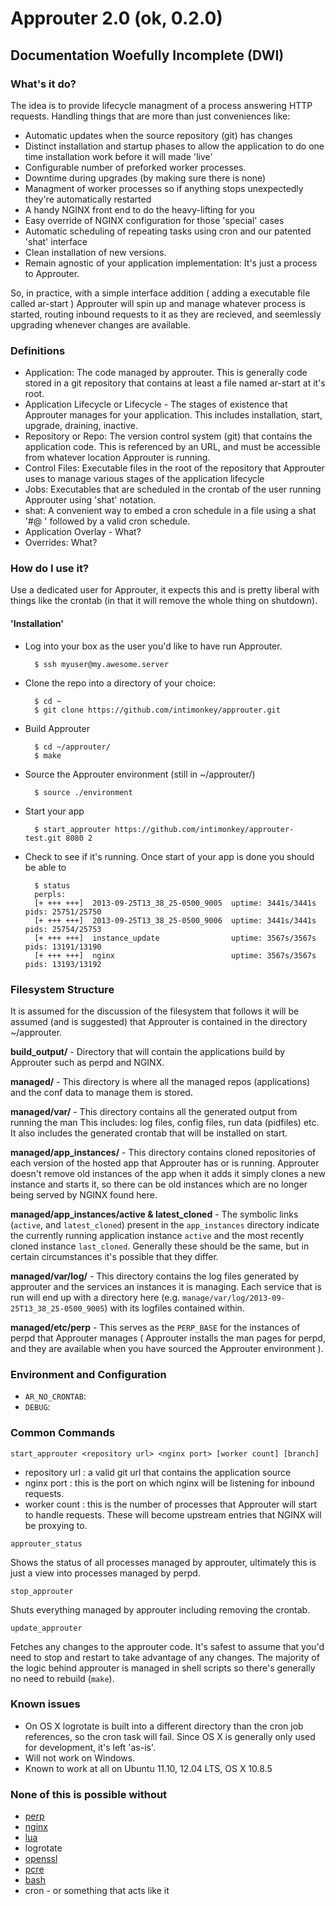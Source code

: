 # Approuter 2.0 (ok, 0.2.0)
## Documentation Woefully Incomplete (DWI)

### What's it do?
The idea is to provide lifecycle managment of a process answering HTTP requests. 
Handling things that are more than just conveniences like:

- Automatic updates when the source repository (git) has changes
- Distinct installation and startup phases to allow the application to do one time installation work before it will made 'live'
- Configurable number of preforked worker processes.  
- Downtime during upgrades (by making sure there is none)
- Managment of worker processes so if anything stops unexpectedly they're automatically restarted
- A handy NGINX front end to do the heavy-lifting for you
- Easy override of NGINX configuration for those 'special' cases
- Automatic scheduling of repeating tasks using cron and our patented 'shat' interface
- Clean installation of new versions. 
- Remain agnostic of your application implementation: It's just a process to Approuter.

So, in practice, with a simple interface addition ( adding a executable file called ar-start ) Approuter will spin up and manage whatever process is started, routing inbound requests to it as they are recieved, and seemlessly upgrading whenever changes are available.

### Definitions

- Application: The code managed by approuter.  This is generally code stored in a git repository that contains at least a file named ar-start at it's root.
- Application Lifecycle or Lifecycle - The stages of existence that Approuter manages for your application.  This includes installation, start, upgrade, draining, inactive.
- Repository or Repo: The version control system (git) that contains the application code.  This is referenced by an URL, and must be accessible from whatever location Approuter is running.
- Control Files: Executable files in the root of the repository that Approuter uses to manage various stages of the application lifecycle
- Jobs: Executables that are scheduled in the crontab of the user running Approuter using 'shat' notation.
- shat: A convenient way to embed a cron schedule in a file using a shat '#@ ' followed by a valid cron schedule.
- Application Overlay - What?
- Overrides: What?


### How do I use it?

Use a dedicated user for Approuter, it expects this and is pretty liberal with things like the crontab (in that it will remove the whole thing on shutdown).


#### 'Installation'
- Log into your box as the user you'd like to have run Approuter.
  
        $ ssh myuser@my.awesome.server
- Clone the repo into a directory of your choice:

        $ cd ~
        $ git clone https://github.com/intimonkey/approuter.git
- Build Approuter

        $ cd ~/approuter/
        $ make
- Source the Approuter environment (still in ~/approuter/)

        $ source ./environment
- Start your app

        $ start_approuter https://github.com/intimonkey/approuter-test.git 8080 2

- Check to see if it's running.  Once start of your app is done you should be able to 

        $ status
        perpls:
        [+ +++ +++]  2013-09-25T13_38_25-0500_9005  uptime: 3441s/3441s  pids: 25751/25750
        [+ +++ +++]  2013-09-25T13_38_25-0500_9006  uptime: 3441s/3441s  pids: 25754/25753
        [+ +++ +++]  instance_update                uptime: 3567s/3567s  pids: 13191/13190
        [+ +++ +++]  nginx                          uptime: 3567s/3567s  pids: 13193/13192

### Filesystem Structure

It is assumed for the discussion of the filesystem that follows it will be assumed (and
is suggested) that Approuter is contained in the directory ~/approuter.

**build_output/** - Directory that will contain the applications build by Approuter such
  as perpd and NGINX.

**managed/** - This directory is where all the managed repos (applications) and the conf
  data to manage them is stored.

**managed/var/** - This directory contains all the generated output from running the man
  This includes: log files, config files, run data (pidfiles) etc.  It also includes
  the generated crontab that will be installed on start.

**managed/app_instances/** - This directory contains cloned repositories of each version
  of the hosted app that Approuter has or is running.  Approuter doesn't remove old
  instances of the app when it adds it simply clones a new instance and starts it, so 
  there can be old instances which are no longer being served by NGINX found here.

**managed/app_instances/active & latest_cloned** - The symbolic links (`active`, and `latest_cloned`)
  present in the `app_instances` directory indicate the currently running application
  instance `active` and the most recently cloned instance `last_cloned`.  Generally
  these should be the same, but in certain circumstances it's possible that they differ.

**managed/var/log/** - This directory contains the log files generated by approuter and
  the services an instances it is managing.  Each service that is run will end up with 
  a directory here (e.g. `manage/var/log/2013-09-25T13_38_25-0500_9005`) with its
  logfiles contained within.

**managed/etc/perp** - This serves as the `PERP_BASE` for the instances of perpd that Approuter
   manages ( Approuter installs the man pages for perpd, and they are available when you
   have sourced the Approuter environment ).


### Environment and Configuration

* `AR_NO_CRONTAB`:
* `DEBUG`:

### Common Commands

    start_approuter <repository url> <nginx port> [worker count] [branch]

* repository url : a valid git url that contains the application source
* nginx port : this is the port on which nginx will be listening for inbound requests.
* worker count : this is the number of processes that Approuter will start to handle requests.  These will become upstream entries that NGINX will be proxying to.


<!-- -->

    approuter_status

Shows the status of all processes managed by approuter, ultimately this is just a view into processes managed by perpd.

    stop_approuter

Shuts everything managed by approuter including removing the crontab.

    update_approuter

Fetches any changes to the approuter code. It's safest to assume that you'd need to
stop and restart to take advantage of any changes.  The majority of the logic behind approuter is managed in shell scripts so there's generally no need to rebuild (`make`).


### Known issues

- On OS X logrotate is built into a different directory than the cron job references, so the cron task will fail.  Since OS X is generally only used for development, it's left 'as-is'.
- Will not work on Windows.
- Known to work at all on Ubuntu 11.10, 12.04 LTS, OS X 10.8.5

### None of this is possible without
- [perp](http://b0llix.net/perp/)
- [nginx](http://nginx.org/)
- [lua](http://www.lua.org/)
- logrotate
- [openssl](http://www.openssl.org/)
- [pcre](http://www.pcre.org/)
- [bash](http://www.gnu.org/software/bash/)
- cron - or something that acts like it
